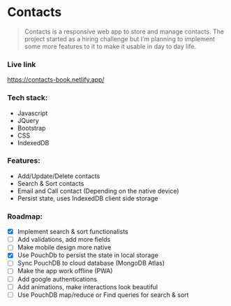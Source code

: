 # Contacts

> Contacts is a responsive web app to store and manage contacts. The
> project started as a hiring challenge but I’m planning to implement
> some more features to it to make it usable in day to day life.

### Live link

https://contacts-book.netlify.app/

### Tech stack:

- Javascript
- JQuery
- Bootstrap
- CSS
- IndexedDB

### Features:

- Add/Update/Delete contacts
- Search & Sort contacts
- Email and Call contact (Depending on the native device)
- Persist state, uses IndexedDB client side storage

### Roadmap:

 - [x] Implement search & sort functionalists
 - [ ] Add validations, add more fields
 - [ ] Make mobile design more native
 - [x] Use PouchDb to persist the state in local storage
 - [ ] Sync PouchDB to cloud database (MongoDB Atlas)
 - [ ] Make the app work offline (PWA)
 - [ ] Add google authentications
 - [ ] Add animations, make interactions look beautiful
 - [ ] Use PouchDB map/reduce or Find queries for search & sort
